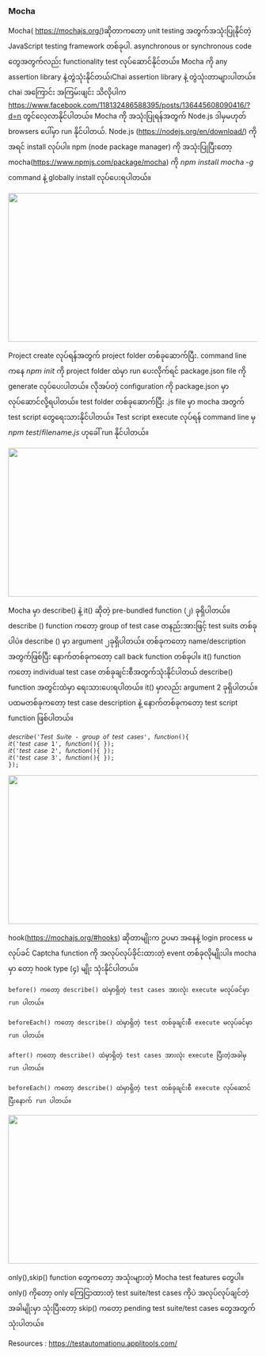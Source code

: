 ### Mocha
Mocha( https://mochajs.org/)ဆိုတာကတော့ unit testing အတွက်အသုံးပြုနိုင်တဲ့ JavaScript testing framework တစ်ခုပါ. asynchronous or synchronous code တွေအတွက်လည်း functionality test လုပ်ဆောင်နိုင်တယ်။ Mocha ကို any assertion library နဲ့တွဲသုံးနိုင်တယ်၊Chai assertion library နဲ့ တွဲသုံးတာများပါတယ်။ chai အကြောင်း အကြမ်းဖျင်း သိလိုပါက https://www.facebook.com/118132486588395/posts/136445608090416/?d=n တွင်လေ့လာနိုင်ပါတယ်။ 
Mocha ကို အသုံးပြုရန်အတွက် Node.js ဒါမှမဟုတ် browsers ပေါ်မှာ run နိုင်ပါတယ်. Node.js (https://nodejs.org/en/download/) ကိုအရင် install လုပ်ပါ။ npm (node package manager) ကို အသုံးပြုပြီးတော့ mocha(https://www.npmjs.com/package/mocha) ကို  𝘯𝘱𝘮 𝘪𝘯𝘴𝘵𝘢𝘭𝘭 𝘮𝘰𝘤𝘩𝘢 -𝘨 command နဲ့ globally install လုပ်ပေးရပါတယ်။ 

<img src="https://github.com/suwinphyu/readLists/blob/gh-pages/images/mocha1.jpg" width="650" height="300">

Project create လုပ်ရန်အတွက် project folder တစ်ခုဆောက်ပြီး. command line ကနေ 𝘯𝘱𝘮 𝘪𝘯𝘪𝘵 ကို project folder ထဲမှာ run ပေးလိုက်ရင် package.json file ကို generate လုပ်ပေးပါတယ်။ လိုအပ်တဲ့ configuration ကို package.json မှာ လုပ်ဆောင်လို့ရပါတယ်။ test folder တစ်ခုဆောက်ပြီး .js file မှာ mocha အတွက် test script တွေရေးသားနိုင်ပါတယ်။ Test script execute လုပ်ရန် command line မှ 𝘯𝘱𝘮 𝘵𝘦𝘴𝘵/𝘧𝘪𝘭𝘦𝘯𝘢𝘮𝘦.𝘫𝘴 ဟုခေါ် run နိုင်ပါတယ်။

<img src="https://github.com/suwinphyu/readLists/blob/gh-pages/images/mocha2.jpg" width="650" height="300">

Mocha မှာ describe() နဲ့ it() ဆိုတဲ့ pre-bundled function (၂) ခုရှိပါတယ်။ describe () function ကတော့ group of test case တနည်းအားဖြင့် test suits တစ်ခုပါပဲ။ describe () မှာ argument ၂ခုရှိပါတယ်။ တစ်ခုကတော့ name/description အတွက်ဖြစ်ပြီး နောက်တစ်ခုကတော့ call back function တစ်ခုပါ။
it() function ကတော့ individual test case တစ်ခုချင်းစီအတွက်သုံးနိုင်ပါတယ် describe() function အတွင်းထဲမှာ ရေးသားပေးရပါတယ်။ it() မှာလည်း argument 2 ခုရှိပါတယ်။ ပထမတစ်ခုကတော့ test case description နဲ့ နောက်တစ်ခုကတော့ test script function ဖြစ်ပါတယ်။
```
𝘥𝘦𝘴𝘤𝘳𝘪𝘣𝘦('𝘛𝘦𝘴𝘵 𝘚𝘶𝘪𝘵𝘦 - 𝘨𝘳𝘰𝘶𝘱 𝘰𝘧 𝘵𝘦𝘴𝘵 𝘤𝘢𝘴𝘦𝘴', 𝘧𝘶𝘯𝘤𝘵𝘪𝘰𝘯(){
𝘪𝘵('𝘵𝘦𝘴𝘵 𝘤𝘢𝘴𝘦 1', 𝘧𝘶𝘯𝘤𝘵𝘪𝘰𝘯(){ });
𝘪𝘵('𝘵𝘦𝘴𝘵 𝘤𝘢𝘴𝘦 2', 𝘧𝘶𝘯𝘤𝘵𝘪𝘰𝘯(){ });
𝘪𝘵('𝘵𝘦𝘴𝘵 𝘤𝘢𝘴𝘦 3', 𝘧𝘶𝘯𝘤𝘵𝘪𝘰𝘯(){ });
});
```

<img src="https://github.com/suwinphyu/readLists/blob/gh-pages/images/mocha3.jpg" width="650" height="300">

hook(https://mochajs.org/#hooks) ဆိုတာမျိုးက ဥပမာ အနေနဲ့ login process မလုပ်ခင် Captcha function ကို အလုပ်လုပ်ခိုင်းထားတဲ့ event တစ်ခုလိုမျိုးပါ။ mocha မှာ တော့ hook type (၄) မျိုး သုံးနိုင်ပါတယ်။
```
before() ကတော့ describe() ထဲမှာရှိတဲ့ test cases အားလုံး execute မလုပ်ခင်မှာ run ပါတယ်။

beforeEach() ကတော့ describe() ထဲမှာရှိတဲ့ test တစ်ခုချင်းစီ execute မလုပ်ခင်မှာ run ပါတယ်။

after() ကတော့ describe() ထဲမှာရှိတဲ့ test cases အားလုံး execute ပြီးတဲ့အခါမှ run ပါတယ်။

beforeEach() ကတော့ describe() ထဲမှာရှိတဲ့ test တစ်ခုချင်းစီ execute လုပ်ဆောင်ပြီးနောက် run ပါတယ်။
```

<img src="https://github.com/suwinphyu/readLists/blob/gh-pages/images/mocha4.jpg" width="650" height="300">

only(),skip() function တွေကတော့ အသုံးများတဲ့ Mocha test features တွေပါ။
only() ကိုတော့ only ကြေငြာထားတဲ့ test suite/test cases ကိုပဲ အလုပ်လုပ်ချင်တဲ့အခါမျိုးမှာ သုံးပြီးတော့ skip() ကတော့ pending test suite/test cases တွေအတွက် သုံးပါတယ်။

Resources : https://testautomationu.applitools.com/

